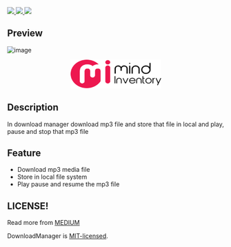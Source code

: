 <a href="https://docs.swift.org/swift-book/" style="pointer-events: stroke;" target="_blank">
<img src="https://img.shields.io/badge/swift-5.0-brightgreen">
</a>
<a href="#" style="pointer-events: stroke;" target="_blank">
<img src="https://img.shields.io/badge/platform-iOS-red">
</a>
<a href="https://github.com/ashishpatelmi/GenerateDynamicCustomForm/blob/main/LICENSE" style="pointer-events: stroke;" target="_blank">
<img src="https://img.shields.io/badge/licence-MIT.-orange">
</a>

## Preview
![image](/Media/download_manager.gif)

<p align="center">
    <a href="https://www.mindinventory.com" style="pointer-events: stroke;" target="_blank">
        <img src="/Media/mi.png" width="210" height="66" title="MindInventory">
    </a>
</p>

## Description

In download manager download mp3 file and store that file in local and play, pause and stop that mp3 file

## Feature
- Download mp3 media file
- Store in local file system
- Play pause and resume the mp3 file

## LICENSE!

Read more from [MEDIUM](https://medium.com/mindful-engineering/downloadmanager-3839ce4f3b55)

DownloadManager is [MIT-licensed](/LICENSE).
